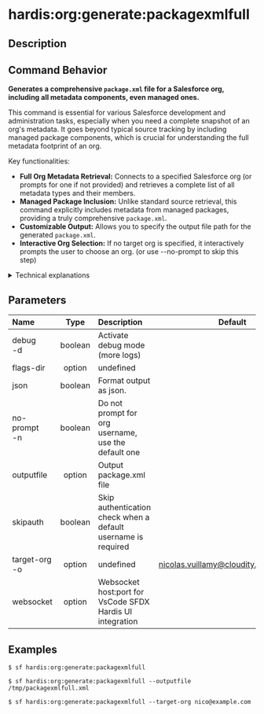 <!-- This file has been generated with command 'sf hardis:doc:plugin:generate'. Please do not update it manually or it may be overwritten -->
# hardis:org:generate:packagexmlfull

## Description


## Command Behavior

**Generates a comprehensive `package.xml` file for a Salesforce org, including all metadata components, even managed ones.**

This command is essential for various Salesforce development and administration tasks, especially when you need a complete snapshot of an org's metadata. It goes beyond typical source tracking by including managed package components, which is crucial for understanding the full metadata footprint of an org.

Key functionalities:

- **Full Org Metadata Retrieval:** Connects to a specified Salesforce org (or prompts for one if not provided) and retrieves a complete list of all metadata types and their members.
- **Managed Package Inclusion:** Unlike standard source retrieval, this command explicitly includes metadata from managed packages, providing a truly comprehensive `package.xml`.
- **Customizable Output:** Allows you to specify the output file path for the generated `package.xml`.
- **Interactive Org Selection:** If no target org is specified, it interactively prompts the user to choose an org. (or use --no-prompt to skip this step)

<details>
<summary>Technical explanations</summary>

The command's technical implementation involves:

- **Salesforce Metadata API Interaction:** It leverages the Salesforce Metadata API to list all available metadata types and then retrieve all components for each type.
- **`buildOrgManifest` Utility:** The core logic for querying the org's metadata and constructing the `package.xml` is encapsulated within the `buildOrgManifest` utility function.
- **XML Generation:** It dynamically builds the XML structure of the `package.xml` file, including the `types` and `members` elements for all retrieved metadata.
- **File System Operations:** It writes the generated `package.xml` file to the specified output path.
- **Interactive Prompts:** Uses `promptOrgUsernameDefault` to guide the user in selecting the target Salesforce org.
</details>


## Parameters

| Name              |  Type   | Description                                                   |                Default                 | Required | Options |
|:------------------|:-------:|:--------------------------------------------------------------|:--------------------------------------:|:--------:|:-------:|
| debug<br/>-d      | boolean | Activate debug mode (more logs)                               |                                        |          |         |
| flags-dir         | option  | undefined                                                     |                                        |          |         |
| json              | boolean | Format output as json.                                        |                                        |          |         |
| no-prompt<br/>-n  | boolean | Do not prompt for org username, use the default one           |                                        |          |         |
| outputfile        | option  | Output package.xml file                                       |                                        |          |         |
| skipauth          | boolean | Skip authentication check when a default username is required |                                        |          |         |
| target-org<br/>-o | option  | undefined                                                     | nicolas.vuillamy@cloudity.com.playnico |          |         |
| websocket         | option  | Websocket host:port for VsCode SFDX Hardis UI integration     |                                        |          |         |

## Examples

```shell
$ sf hardis:org:generate:packagexmlfull
```

```shell
$ sf hardis:org:generate:packagexmlfull --outputfile /tmp/packagexmlfull.xml
```

```shell
$ sf hardis:org:generate:packagexmlfull --target-org nico@example.com
```


